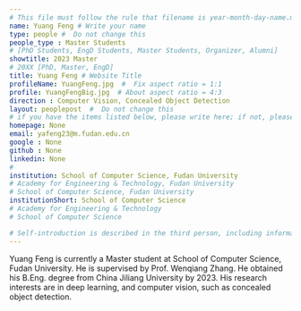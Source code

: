 ```yaml
---
# This file must follow the rule that filename is year-month-day-name.md .
name: Yuang Feng # Write your name
type: people #  Do not change this
people_type : Master Students
# [PhD Students, EngD Students, Master Students, Organizer, Alumni]
showtitle: 2023 Master
# 20XX [PhD, Master, EngD]
title: Yuang Feng # Website Title
profileName: YuangFeng.jpg  #  Fix aspect ratio = 1:1
profile: YuangFengBig.jpg  # About aspect ratio = 4:3
direction : Computer Vision, Concealed Object Detection
layout: peoplepost  #  Do not change this
# if you have the items listed below, please write here; if not, please write None.
homepage: None
email: yafeng23@m.fudan.edu.cn
google : None
github : None
linkedin: None
# 
institution: School of Computer Science, Fudan University
# Academy for Engineering & Technology, Fudan University
# School of Computer Science, Fudan University
institutionShort: School of Computer Science
# Academy for Engineering & Technology
# School of Computer Science

# Self-introduction is described in the third person, including information such as educational experience(B/M/P), graduation career development 
---
```


Yuang Feng is currently a Master student at School of Computer Science, Fudan University. He is supervised by Prof. Wenqiang Zhang. He obtained his B.Eng. degree from China Jiliang University  by 2023. His research interests are in deep learning, and computer vision, such as concealed object detection.



 

